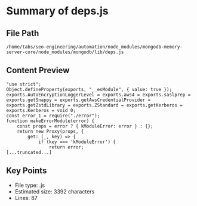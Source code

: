 # Summary of deps.js
  
## File Path
`/home/tabs/seo-engineering/automation/node_modules/mongodb-memory-server-core/node_modules/mongodb/lib/deps.js`

## Content Preview
```
"use strict";
Object.defineProperty(exports, "__esModule", { value: true });
exports.AutoEncryptionLoggerLevel = exports.aws4 = exports.saslprep = exports.getSnappy = exports.getAwsCredentialProvider = exports.getZstdLibrary = exports.ZStandard = exports.getKerberos = exports.Kerberos = void 0;
const error_1 = require("./error");
function makeErrorModule(error) {
    const props = error ? { kModuleError: error } : {};
    return new Proxy(props, {
        get: (_, key) => {
            if (key === 'kModuleError') {
                return error;
[...truncated...]
```

## Key Points
- File type: .js
- Estimated size: 3392 characters
- Lines: 87
